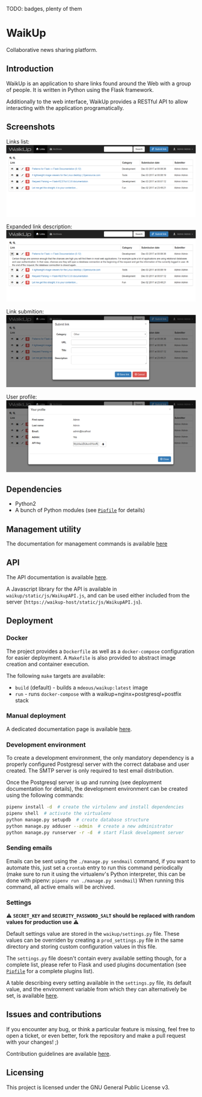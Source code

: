 TODO: badges, plenty of them

# WaikUp
Collaborative news sharing platform.

## Introduction
WaikUp is an application to share links found around the Web with a group of people.
It is written in Python using the Flask framework.

Additionally to the web interface, WaikUp provides a RESTful API to allow
interacting with the application programatically.

## Screenshots

Links list:
![links_list](docs/links_list.png)

Expanded link description:
![links_list_expanded](docs/links_list_expanded.png)

Link submition:
![submit_link](docs/submit_link.png)

User profile:
![user_profile](docs/user_profile.png)

## Dependencies
* Python2
* A bunch of Python modules (see [`Pipfile`](Pipfile "Pipfile") for details)

## Management utility
The documentation for management commands is available [here](docs/MANAGEMENT.md "Management 
commands")

## API
The API documentation is available [here](docs/API.md "API documentation").

A Javascript library for the API is available in `waikup/static/js/WaikupAPI.js`, and can
be used either included from the server (`https://waikup-host/static/js/WaikupAPI.js`).

## Deployment

### Docker
The project provides a `Dockerfile` as well as a `docker-compose` configuration for easier
deployment. A `Makefile` is also provided to abstract image creation and container execution.

The following `make` targets are available:
* `build` (default) - builds a `mdeous/waikup:latest` image
* `run` - runs `docker-compose` with a waikup+nginx+postgresql+postfix stack

### Manual deployment
A dedicated documentation page is available [here](docs/DEPLOY.md "Deployment documentation").

### Development environment
To create a development environment, the only mandatory dependency is a properly configured
Postgresql server with the correct database and user created. The SMTP server is only required
to test email distribution.

Once the Postgresql server is up and running (see deployment documentation for details),
the development environment can be created using the following commands:

```bash
pipenv install -d  # create the virtulenv and install dependencies
pipenv shell  # activate the virtualenv
python manage.py setupdb  # create database structure
python manage.py adduser --admin  # create a new administrator
python manage.py runserver -r -d  # start Flask development server
```

### Sending emails
Emails can be sent using the `./manage.py sendmail` command, if you want to automate this, 
just set a `crontab` entry to run this command periodically (make sure to run it using the 
virtualenv's Python interpreter, this can be done with pipenv: `pipenv run ./manage.py sendmail`) 
When running this command, all active emails will be archived.

### Settings
:warning: **`SECRET_KEY` and `SECURITY_PASSWORD_SALT` should be replaced with random values 
for production use** :warning:

Default settings value are stored in the `waikup/settings.py` file. These values can be
overriden by creating a `prod_settings.py` file in the same directory and storing custom
configuration values in this file.

The `settings.py` file doesn't contain every available setting though, for a complete list,
please refer to Flask and used plugins documentation (see [`Pipfile`](Pipfile) for 
a complete plugins list).

A table describing every setting available in the `settings.py` file, its default value, 
and the environment variable from which they can alternatively be set, is available
[here](docs/SETTINGS.md "Settings list").

## Issues and contributions
If you encounter any bug, or think a particular feature is missing, feel free to open a
ticket, or even better, fork the repository and make a pull request with your changes! ;)

Contribution guidelines are available [here](docs/CONTRIBUTING.md).

## Licensing
This project is licensed under the GNU General Public License v3.
